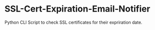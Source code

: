 # SSL-Cert-Expiration-Email-Notifier
Python CLI Script to check SSL certificates for their expriration date.
